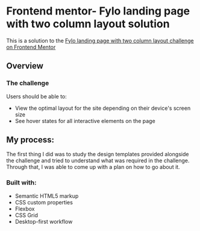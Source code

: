 # Frontend mentor-  Fylo landing page with two column layout solution
This is a solution to the [Fylo landing page with two column layout challenge on Frontend Mentor](https://www.frontendmentor.io/challenges/fylo-landing-page-with-two-column-layout-5ca5ef041e82137ec91a50f5)

## Overview
### The challenge
Users should be able to:
- View the optimal layout for the site depending on their device's screen size
- See hover states for all interactive elements on the page

## My process:
The first thing I did was to study the design templates provided alongside the challenge and tried to understand what was required in the challenge. Through that, I was able to come up with a plan on how to go about it.

### Built with:
- Semantic HTML5 markup
- CSS custom properties
- Flexbox
- CSS Grid
- Desktop-first workflow
